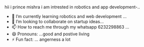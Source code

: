 hii i prince mishra
i am intrested in robotics and app development-..
- 🌱 I’m currently learning robotics and web development ...
- 💞️ I’m looking to collaborate on startup ideas...
- 📫 How to reach me through my whatsapp 6232298863 ...
- 😄 Pronouns: ...good and postive living
- ⚡ Fun fact: ... angerness a lot

<!---
prince9589/prince9589 is a ✨ special ✨ repository because its `README.md` (this file) appears on your GitHub profile.
You can click the Preview link to take a look at your changes.
--->

